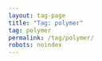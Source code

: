 ```yaml
---
layout: tag-page
title: "Tag: polymer"
tag: polymer
permalink: /tag/polymer/
robots: noindex
---
```

